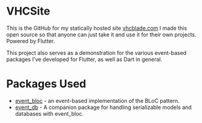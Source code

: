 # VHCSite

This is the GitHub for my statically hosted site [vhcblade.com](vhcblade.com) I made this open source so that anyone can just take it and use it for their own projects. Powered by Flutter.

This project also serves as a demonstration for the various event-based packages I've developed for Flutter, as well as Dart in general.

# Packages Used

- [event_bloc](github.com/VHCBlade/event_bloc) - an event-based implementation of the BLoC pattern.
- [event_db](github.com/VHCBlade/event_db) - A companion package for handling serializable models and databases with event_bloc.